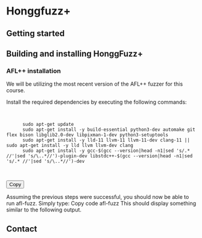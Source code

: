 # Honggfuzz+
## Getting started


## Building and installing HonggFuzz+

### AFL++ installation

We will be utilizing the most recent version of the AFL++ fuzzer for this course.

Install the required dependencies by executing the following commands:
<div>
  <pre>
    <code class="language-bash">
      <!-- Paste your code here -->
      sudo apt-get update
      sudo apt-get install -y build-essential python3-dev automake git flex bison libglib2.0-dev libpixman-1-dev python3-setuptools
      sudo apt-get install -y lld-11 llvm-11 llvm-11-dev clang-11 || sudo apt-get install -y lld llvm llvm-dev clang
      sudo apt-get install -y gcc-$(gcc --version|head -n1|sed 's/.* //'|sed 's/\..*//')-plugin-dev libstdc++-$(gcc --version|head -n1|sed 's/.* //'|sed 's/\..*//')-dev
    </code>
  </pre>
  <button class="copy-button">Copy</button>
</div>

<script>
  const buttons = document.querySelectorAll('.copy-button');
  buttons.forEach(button => {
    button.addEventListener('click', () => {
      const codeBlock = button.previousElementSibling.querySelector('code');
      const code = codeBlock.innerText;
      navigator.clipboard.writeText(code)
        .then(() => {
          button.innerText = 'Copied!';
          setTimeout(() => {
            button.innerText = 'Copy';
          }, 2000);
        })
        .catch(err => {
          console.error('Failed to copy:', err);
        });
    });
  });
</script>


Assuming the previous steps were successful, you should now be able to run afl-fuzz. Simply type:
Copy code
afl-fuzz
This should display something similar to the following output.








## Contact

